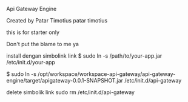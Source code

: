 Api Gateway Engine

Created by Patar Timotius patar timotius

this is for starter only

Don't put the blame to me ya

install dengan simbolink link
$ sudo ln -s /path/to/your-app.jar /etc/init.d/your-app

$ sudo ln -s /opt/workspace/workspace-api-gateway/api-gateway-engine/target/apigateway-0.0.1-SNAPSHOT.jar /etc/init.d/api-gateway

delete simbolik link
sudo rm /etc/init.d/api-gateway